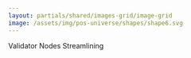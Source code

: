```yaml
---
layout: partials/shared/images-grid/image-grid
image: /assets/img/pos-universe/shapes/shape6.svg
---
```


Validator Nodes Streamlining
